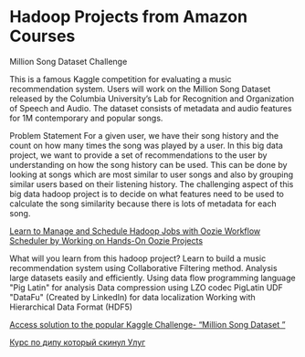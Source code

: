 # Hadoop Projects from Amazon Courses

Million Song Dataset Challenge

This is a famous Kaggle competition for evaluating a music recommendation system. Users will work on the Million Song Dataset released by the Columbia University’s Lab for Recognition and Organization of Speech and Audio. The dataset consists of metadata and audio features for 1M contemporary and popular songs.

Problem Statement
For a given user, we have their song history and the count on how many times the song was played by a user.  In this big data project, we want to provide a set of recommendations to the user by understanding on how the song history can be used. This can be done by looking at songs which are most similar to user songs and also by grouping similar users based on their listening history. The challenging aspect of this big data hadoop project is to decide on what features need to be used to calculate the song similarity because there is lots of metadata for each song.

[Learn to Manage and Schedule Hadoop Jobs with Oozie Workflow Scheduler by Working on Hands-On Oozie Projects](https://www.projectpro.io/projects/big-data-projects/apache-oozie-projects)

What will you learn from this hadoop project?
Learn to build a music recommendation system using Collaborative Filtering method.
Analysis large datasets easily and efficiently.
Using data flow programming language "Pig Latin" for analysis
Data compression using LZO codec
PigLatin UDF "DataFu" (Created by LinkedIn) for data localization
Working with Hierarchical Data Format (HDF5)

[Access solution to the popular Kaggle Challenge- “Million Song Dataset ”](https://www.projectpro.io/project-use-case/music-recommendation-engine)

[Курс по дипу который скинул Улуг](https://github.com/oxford-cs-deepnlp-2017/lectures)


